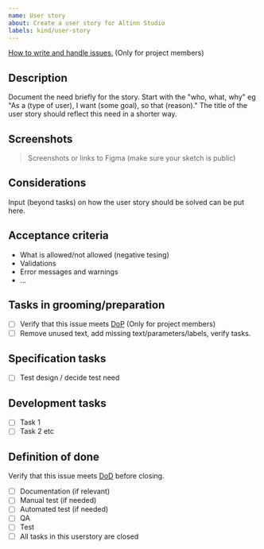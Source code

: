```yaml
---
name: User story
about: Create a user story for Altinn Studio
labels: kind/user-story
---
```

[How to write and handle issues.](https://confluence.brreg.no/x/Wg81Bw) (Only for project members)
## Description
Document the need briefly for the story. Start with the "who, what, why" eg "As a (type of user), I want (some goal), so that (reason)." The title of the user story should reflect this need in a shorter way.

## Screenshots
> Screenshots or links to Figma (make sure your sketch is public)

## Considerations
Input (beyond tasks) on how the user story should be solved can be put here.

## Acceptance criteria
- What is allowed/not allowed (negative tesing)
- Validations
- Error messages and warnings
- ...

## Tasks in grooming/preparation
- [ ] Verify that this issue meets [DoP](https://confluence.brreg.no/display/T3KP/Definition+of+Done#DefinitionofDone-Definitionofprepared-innsikt) (Only for project members)
- [ ] Remove unused text, add missing text/parameters/labels, verify tasks.

## Specification tasks
- [ ] Test design / decide test need

## Development tasks
- [ ] Task 1
- [ ] Task 2
etc

## Definition of done
Verify that this issue meets [DoD](https://confluence.brreg.no/display/T3KP/Definition+of+Done#DefinitionofDone-DoD%E2%80%93utvikling) before closing. 
- [ ] Documentation (if relevant)
- [ ] Manual test (if needed)
- [ ] Automated test (if needed)
- [ ] QA
- [ ] Test
- [ ] All tasks in this userstory are closed

